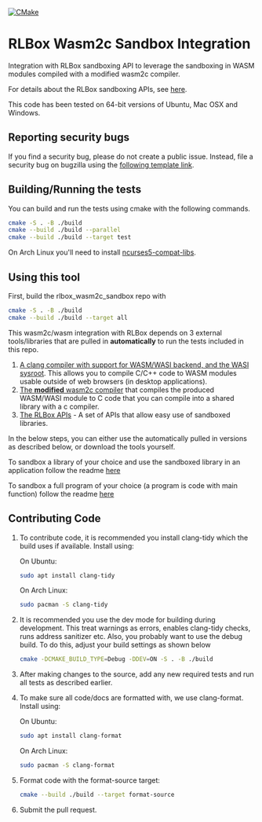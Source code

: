 [![CMake](https://github.com/PLSysSec/rlbox_wasm2c_sandbox/actions/workflows/cmake.yml/badge.svg)](https://github.com/PLSysSec/rlbox_wasm2c_sandbox/actions/workflows/cmake.yml)

# RLBox Wasm2c Sandbox Integration

Integration with RLBox sandboxing API to leverage the sandboxing in WASM modules compiled with a modified wasm2c compiler.

For details about the RLBox sandboxing APIs, see [here](https://github.com/PLSysSec/rlbox_api_cpp17).

This code has been tested on 64-bit versions of Ubuntu, Mac OSX and Windows.

## Reporting security bugs

If you find a security bug, please do not create a public issue. Instead, file a security bug on bugzilla using the [following template link](https://bugzilla.mozilla.org/enter_bug.cgi?cc=tom%40mozilla.com&cc=nfroyd%40mozilla.com&cc=deian%40cs.ucsd.edu&cc=shravanrn%40gmail.com&component=Security%3A%20Process%20Sandboxing&defined_groups=1&groups=core-security&product=Core&bug_type=defect).

## Building/Running the tests

You can build and run the tests using cmake with the following commands.

```bash
cmake -S . -B ./build
cmake --build ./build --parallel
cmake --build ./build --target test
```

On Arch Linux you'll need to install [ncurses5-compat-libs](https://aur.archlinux.org/packages/ncurses5-compat-libs/).

## Using this tool

First, build the rlbox_wasm2c_sandbox repo with

```bash
cmake -S . -B ./build
cmake --build ./build --target all
```

This wasm2c/wasm integration with RLBox depends on 3 external tools/libraries that are pulled in **automatically** to run the tests included in this repo.

1. [A clang compiler with support for WASM/WASI backend, and the WASI sysroot](https://github.com/CraneStation/wasi-sdk). This allows you to compile C/C++ code to WASM modules usable outside of web browsers (in desktop applications).
2. [The **modified** wasm2c compiler](https://github.com/PLSysSec/wasm2c_sandbox_compiler/) that compiles the produced WASM/WASI module to C code that you can compile into a shared library with a c compiler.
3. [The RLBox APIs]((https://github.com/PLSysSec/rlbox_api_cpp17)) - A set of APIs that allow easy use of sandboxed libraries.

In the below steps, you can either use the automatically pulled in versions as described below, or download the tools yourself.

To sandbox a library of your choice and use the sandboxed library in an application follow the readme [here](https://github.com/PLSysSec/rlbox_wasm2c_sandbox/LibrarySandbox.md)

To sandbox a full program of your choice (a program is code with main function) follow the readme [here](https://github.com/PLSysSec/rlbox_wasm2c_sandbox/AppSandbox.md)

## Contributing Code

1. To contribute code, it is recommended you install clang-tidy which the build
uses if available. Install using:

   On Ubuntu:

   ```bash
   sudo apt install clang-tidy
   ```

   On Arch Linux:

   ```bash
   sudo pacman -S clang-tidy
   ```

2. It is recommended you use the dev mode for building during development. This
treat warnings as errors, enables clang-tidy checks, runs address sanitizer etc.
Also, you probably want to use the debug build. To do this, adjust your build
settings as shown below

   ```bash
   cmake -DCMAKE_BUILD_TYPE=Debug -DDEV=ON -S . -B ./build
   ```

3. After making changes to the source, add any new required tests and run all
tests as described earlier.

4. To make sure all code/docs are formatted with, we use clang-format.
Install using:

   On Ubuntu:

   ```bash
   sudo apt install clang-format
   ```

   On Arch Linux:

   ```bash
   sudo pacman -S clang-format
   ```

5. Format code with the format-source target:

   ```bash
   cmake --build ./build --target format-source
   ```

6. Submit the pull request.
